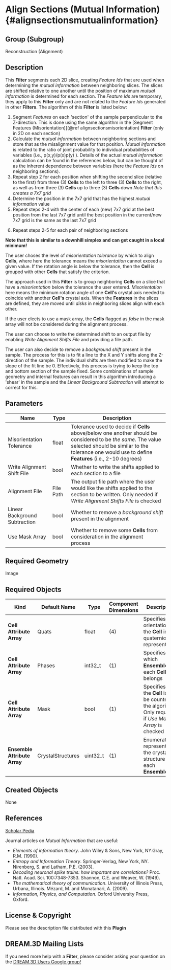Align Sections (Mutual Information) {#alignsectionsmutualinformation}
======

## Group (Subgroup) ##
Reconstruction (Alignment)

## Description ##
This **Filter** segments each 2D slice, creating *Feature Ids* that are used when determining the _mutual information_ between neighboring slices. The slices are shifted relative to one another until the position of maximum _mutual information_  is determined for each section.  The *Feature Ids* are temporary, they apply to this **Filter** only and are not related to the *Feature Ids* generated in other **Filters**.  The algorithm of this **Filter** is listed below:

1. Segment *Features* on each 'section' of the sample perpendicular to the Z-direction.  This is done using the same algorithm in the [Segment Features (Misorientation)](@ref alignsectionsmisorientation) **Filter** (only in 2D on each section)  
2. Calculate the *mutual information* between neighboring sections and store that as the misalignment value for that position. *Mutual information* is related to the ratio of joint probability to individual probabilities of variables (i.e., p(x,y)/p(x)p(y) ). Details of the actual *mutual information* calculation can be found in the references below, but can be thought of as the inherent dependence between variables (here the *Feature Ids* on neighboring sections).  
3. Repeat step 2 for each position when shifting the second slice (relative to the first) from three (3) **Cells** to the left 
to three (3) **Cells** to the right, as well as from three (3) **Cells** up to three (3) **Cells** down
*Note that this creates a 7x7 grid*
4. Determine the position in the 7x7 grid that has the highest *mutual information* value
5. Repeat steps 2-4 with the center of each (new) 7x7 grid at the best position from the last 7x7 grid until the best position in the current/new 7x7 grid is the same as the last 7x7 grid
6) Repeat steps 2-5 for each pair of neighboring sections

**Note that this is similar to a downhill simplex and can get caught in a local minimum!**

The user choses the level of _misorientation tolerance_ by which to align **Cells**, where here the tolerance means the _misorientation_ cannot exceed a given value. If the rotation angle is below the tolerance, then the **Cell** is grouped with other **Cells** that satisfy the criterion.

The approach used in this **Filter** is to group neighboring **Cells** on a slice that have a _misorientation_ below the tolerance the user entered. _Misorientation_ here means the minimum rotation angle of one **Cell's** crystal axis needed to coincide with another **Cell's** crystal axis. When the **Features** in the slices are defined, they are moved until _disks_ in neighboring slices align with each other.

If the user elects to use a mask array, the **Cells** flagged as *false* in the mask array will not be considered during the alignment process.  

The user can choose to write the determined shift to an output file by enabling *Write Alignment Shifts File* and providing a file path.  

The user can also decide to remove a _background shift_ present in the sample. The process for this is to fit a line to the X and Y shifts along the Z-direction of the sample.  The individual shifts are then modified to make the slope of the fit line be 0.  Effectively, this process is trying to keep the top and bottom section of the sample fixed.  Some combinations of sample geometry and internal features can result in this algorithm introducing a 'shear' in the sample and the *Linear Background Subtraction* will attempt to correct for this.


## Parameters ##
| Name | Type | Description |
|------|------| ----------- |
| Misorientation Tolerance | float | Tolerance used to decide if **Cells** above/below one another should be considered to be _the same_. The value selected should be similar to the tolerance one would use to define **Features** (i.e., 2-10 degrees) |
| Write Alignment Shift File | bool | Whether to write the shifts applied to each section to a file |
| Alignment File | File Path | The output file path where the user would like the shifts applied to the section to be written. Only needed if *Write Alignment Shifts File* is checked |
| Linear Background Subtraction | bool | Whether to remove a _background shift_ present in the alignment |
| Use Mask Array | bool | Whether to remove some **Cells** from consideration in the alignment process |

## Required Geometry ##
Image

## Required Objects ##

| Kind | Default Name | Type | Component Dimensions | Description |
|------|--------------|------|----------------------|-------------|
| **Cell Attribute Array** | Quats | float | (4) | Specifies the orientation of the **Cell** in quaternion representation |
| **Cell Attribute Array** | Phases | int32_t | (1) | Specifies to which **Ensemble** each **Cell** belongs |
| **Cell Attribute Array** | Mask | bool | (1) | Specifies if the **Cell** is to be counted in the algorithm. Only required if *Use Mask Array* is checked |
| **Ensemble Attribute Array** | CrystalStructures | uint32_t | (1) | Enumeration representing the crystal structure for each **Ensemble** |

## Created Objects ##
None

## References ##

[Scholar Pedia](http://www.scholarpedia.org/article/Mutual_information)

Journal articles on _Mutual Information_ that are useful:

+ _Elements of information theory_. John Wiley & Sons, New York, NY.Gray, R.M. (1990). 
+ _Entropy and Information Theory_. Springer-Verlag, New York, NY. Nirenberg, S. and Latham, P.E. (2003). 
+ _Decoding neuronal spike trains: how important are correlations?_ Proc. Natl. Acad. Sci. 100:7348-7353. Shannon, C.E. and Weaver, W. (1949). 
+ _The mathematical theory of communication_. University of Illinois Press, Urbana, Illinois. Mézard, M. and Monatanari, A. (2009). 
+ _Information, Physics, and Computation_. Oxford University Press, Oxford.

## License & Copyright ##

Please see the description file distributed with this **Plugin**

## DREAM.3D Mailing Lists ##

If you need more help with a **Filter**, please consider asking your question on the [DREAM.3D Users Google group!](https://groups.google.com/forum/?hl=en#!forum/dream3d-users)


